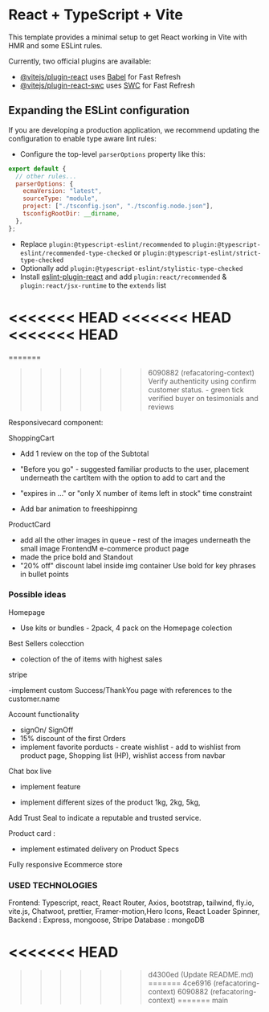 # React + TypeScript + Vite

This template provides a minimal setup to get React working in Vite with HMR and some ESLint rules.

Currently, two official plugins are available:

- [@vitejs/plugin-react](https://github.com/vitejs/vite-plugin-react/blob/main/packages/plugin-react/README.md) uses [Babel](https://babeljs.io/) for Fast Refresh
- [@vitejs/plugin-react-swc](https://github.com/vitejs/vite-plugin-react-swc) uses [SWC](https://swc.rs/) for Fast Refresh

## Expanding the ESLint configuration

If you are developing a production application, we recommend updating the configuration to enable type aware lint rules:

- Configure the top-level `parserOptions` property like this:

```js
export default {
  // other rules...
  parserOptions: {
    ecmaVersion: "latest",
    sourceType: "module",
    project: ["./tsconfig.json", "./tsconfig.node.json"],
    tsconfigRootDir: __dirname,
  },
};
```

- Replace `plugin:@typescript-eslint/recommended` to `plugin:@typescript-eslint/recommended-type-checked` or `plugin:@typescript-eslint/strict-type-checked`
- Optionally add `plugin:@typescript-eslint/stylistic-type-checked`
- Install [eslint-plugin-react](https://github.com/jsx-eslint/eslint-plugin-react) and add `plugin:react/recommended` & `plugin:react/jsx-runtime` to the `extends` list


<<<<<<< HEAD
<<<<<<< HEAD
<<<<<<< HEAD
=======
=======
>>>>>>> 6090882 (refacatoring-context)
Verify authenticity using confirm customer status. - green tick verified buyer on tesimonials and reviews

Responsivecard component:

ShoppingCart

- Add 1 review on the top of the Subtotal

- "Before you go" - suggested familiar products to the user, placement underneath the cartItem with the option to add to cart and the

- "expires in ..." or "only X number of items left in stock" time constraint

- Add bar animation to freeshippinng

ProductCard

- add all the other images in queue - rest of the images underneath the small image FrontendM e-commerce product page
- made the price bold and Standout
- "20% off" discount label inside img container
  Use bold for key phrases in bullet points

### Possible ideas

Homepage

- Use kits or bundles - 2pack, 4 pack on the Homepage colection

Best Sellers colecction

- colection of the of items with highest sales

stripe

-implement custom Success/ThankYou page with references to the customer.name

Account functionality

- signOn/ SignOff
- 15% discount of the first Orders
- implement favorite porducts - create wishlist - add to wishlist from product page, Shopping list (HP), wishlist access from navbar

Chat box live

- implement feature

- implement different sizes of the product 1kg, 2kg, 5kg,

Add Trust Seal to indicate a reputable and trusted service.

Product card :

- implement estimated delivery on Product Specs

Fully responsive Ecommerce store

### USED TECHNOLOGIES

Frontend: Typescript, react, React Router, Axios, bootstrap, tailwind, fly.io, vite.js,  Chatwoot, prettier, Framer-motion,Hero Icons, React Loader Spinner,
Backend : Express, mongoose, Stripe
Database : mongoDB 

<<<<<<< HEAD
=======
>>>>>>> d4300ed (Update README.md)
=======
>>>>>>> 4ce6916 (refacatoring-context)
>>>>>>> 6090882 (refacatoring-context)
=======
>>>>>>> main
